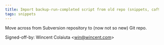 ```yaml
---
title: Import backup-run-completed script from old repo (snippets, caf917e)
tags: snippets
---
```


Move across from Subversion repository to (now not so new) Git repo.

Signed-off-by: Wincent Colaiuta &lt;win@wincent.com&gt;
